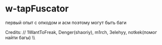 # w-tapFuscator

первый опыт с опкодом и асм поэтому могут быть баги

Credits:
//
1WantToFreak,
Denger(shaoriy),
m1rch,
3elehyy,
notkek(помог найти багы)
\\\



